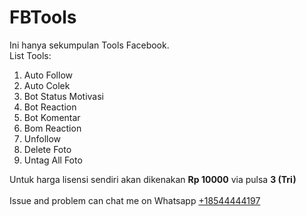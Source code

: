 # FBTools
Ini hanya sekumpulan Tools Facebook.<br>
List Tools:
<ol>
  <li>Auto Follow</li>
  <li>Auto Colek</li>
  <li>Bot Status Motivasi</li>
  <li>Bot Reaction</li>
  <li>Bot Komentar</li>
  <li>Bom Reaction</li>
  <li>Unfollow</li>
  <li>Delete Foto</li>
  <li>Untag All Foto</li>
</ol>

Untuk harga lisensi sendiri akan dikenakan <strong>Rp 10000</strong> via pulsa <strong>3 (Tri)</strong><br>
<br>
Issue and problem can chat me on Whatsapp <a href="https://wa.me/18544444197">+18544444197</a>
